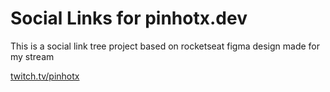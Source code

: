 # Social Links for pinhotx.dev

This is a social link tree project based on rocketseat figma design made for my stream

<a href="https://twitch.tv/pinhotx">twitch.tv/pinhotx</a>